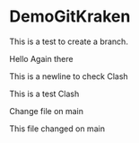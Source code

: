 # DemoGitKraken

This is a test to create a branch. 

Hello Again there

This is a newline to check Clash

This is a test Clash

Change file on main

This file changed on main
